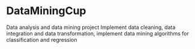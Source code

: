 # DataMiningCup
Data analysis and data mining project
Implement data cleaning, data integration and data transformation, implement data mining algorithms for classification and regression
